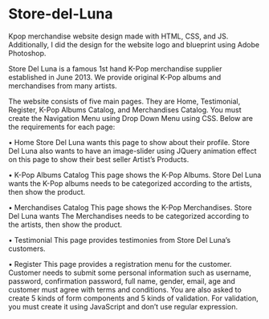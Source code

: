 # Store-del-Luna
Kpop merchandise website design made with HTML, CSS, and JS. Additionally, I did the design for the website logo and blueprint using Adobe Photoshop.

Store Del Luna is a famous 1st hand K-Pop merchandise supplier established in June 2013. We provide original K-Pop albums and merchandises from many artists. 

The website consists of five main pages. They are Home, Testimonial, Register, K-Pop Albums Catalog, and Merchandises Catalog. You must create the Navigation Menu using Drop Down Menu using CSS. Below are the requirements for each page:

•	Home
Store Del Luna wants this page to show about their profile. Store Del Luna also wants to have an image-slider using JQuery animation effect on this page to show their best seller Artist’s Products.

•	K-Pop Albums Catalog
This page shows the K-Pop Albums. Store Del Luna wants the K-Pop albums needs to be categorized according to the artists, then show the product. 

•	Merchandises Catalog
This page shows the K-Pop Merchandises. Store Del Luna wants The Merchandises needs to be categorized according to the artists, then show the product.

•	Testimonial
This page provides testimonies from Store Del Luna’s customers.

•	Register
This page provides a registration menu for the customer. Customer needs to submit some personal information such as username, password, confirmation password, full name, gender, email, age and customer must agree with terms and conditions. You are also asked to create 5 kinds of form components and 5 kinds of validation. For validation, you must create it using JavaScript and don’t use regular expression.
